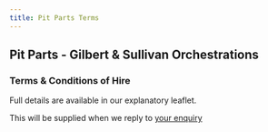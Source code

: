 ```yaml
---
title: Pit Parts Terms
---
```


## Pit Parts - Gilbert & Sullivan Orchestrations

### Terms & Conditions of Hire 

Full details are available in our explanatory leaflet.

This will be supplied when we reply to [your enquiry](mailto:enquiries@gspitparts.com)

